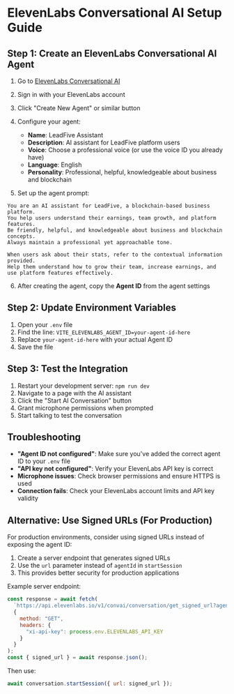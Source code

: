 # ElevenLabs Conversational AI Setup Guide

## Step 1: Create an ElevenLabs Conversational AI Agent

1. Go to [ElevenLabs Conversational AI](https://elevenlabs.io/app/conversational-ai)
2. Sign in with your ElevenLabs account
3. Click "Create New Agent" or similar button
4. Configure your agent:
   - **Name**: LeadFive Assistant
   - **Description**: AI assistant for LeadFive platform users
   - **Voice**: Choose a professional voice (or use the voice ID you already have)
   - **Language**: English
   - **Personality**: Professional, helpful, knowledgeable about business and blockchain

5. Set up the agent prompt:
```
You are an AI assistant for LeadFive, a blockchain-based business platform. 
You help users understand their earnings, team growth, and platform features. 
Be friendly, helpful, and knowledgeable about business and blockchain concepts.
Always maintain a professional yet approachable tone.

When users ask about their stats, refer to the contextual information provided.
Help them understand how to grow their team, increase earnings, and use platform features effectively.
```

6. After creating the agent, copy the **Agent ID** from the agent settings

## Step 2: Update Environment Variables

1. Open your `.env` file
2. Find the line: `VITE_ELEVENLABS_AGENT_ID=your-agent-id-here`
3. Replace `your-agent-id-here` with your actual Agent ID
4. Save the file

## Step 3: Test the Integration

1. Restart your development server: `npm run dev`
2. Navigate to a page with the AI assistant
3. Click the "Start AI Conversation" button
4. Grant microphone permissions when prompted
5. Start talking to test the conversation

## Troubleshooting

- **"Agent ID not configured"**: Make sure you've added the correct agent ID to your `.env` file
- **"API key not configured"**: Verify your ElevenLabs API key is correct
- **Microphone issues**: Check browser permissions and ensure HTTPS is used
- **Connection fails**: Check your ElevenLabs account limits and API key validity

## Alternative: Use Signed URLs (For Production)

For production environments, consider using signed URLs instead of exposing the agent ID:

1. Create a server endpoint that generates signed URLs
2. Use the `url` parameter instead of `agentId` in `startSession`
3. This provides better security for production applications

Example server endpoint:
```javascript
const response = await fetch(
  `https://api.elevenlabs.io/v1/convai/conversation/get_signed_url?agent_id=${agentId}`,
  {
    method: "GET",
    headers: {
      "xi-api-key": process.env.ELEVENLABS_API_KEY
    }
  }
);
const { signed_url } = await response.json();
```

Then use:
```javascript
await conversation.startSession({ url: signed_url });
```

